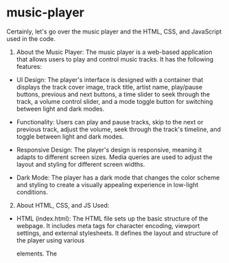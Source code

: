 # music-player
Certainly, let's go over the music player and the HTML, CSS, and JavaScript used in the code.

1. About the Music Player:
The music player is a web-based application that allows users to play and control music tracks. It has the following features:

* UI Design: The player's interface is designed with a container that displays the track cover image, track title, artist name, play/pause buttons, previous and next buttons, a time slider to seek through the track, a volume control slider, and a mode toggle button for switching between light and dark modes.

* Functionality: Users can play and pause tracks, skip to the next or previous track, adjust the volume, seek through the track's timeline, and toggle between light and dark modes.

* Responsive Design: The player's design is responsive, meaning it adapts to different screen sizes. Media queries are used to adjust the layout and styling for different screen widths.

* Dark Mode: The player has a dark mode that changes the color scheme and styling to create a visually appealing experience in low-light conditions.

2. About HTML, CSS, and JS Used:

* HTML (index.html): The HTML file sets up the basic structure of the webpage. It includes meta tags for character encoding, viewport settings, and external stylesheets. It defines the layout and structure of the player using various <div> elements. The <script> tag at the bottom links to the JavaScript file (app.js) for the player's functionality.

* CSS (styles.css): The CSS file contains styles for the entire player. It defines the appearance of different elements like fonts, colors, sizes, and spacing. The CSS also includes media queries for responsive design and animations for effects like glowing borders and the background wave.

* JavaScript (app.js): The JavaScript file provides the interactivity and functionality of the player. It selects HTML elements using querySelector, loads and plays music tracks, controls play/pause, next/previous track, and volume functions. It also updates the current time of the track and implements dark mode functionality by toggling CSS classes.

These technologies work together to create a visually appealing and interactive music player that users can enjoy on their web browsers. The HTML provides the structure, the CSS provides the styling, and the JavaScript provides the behavior and interactivity of the player.. 
